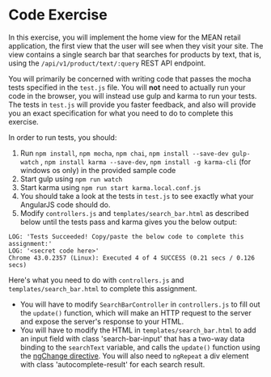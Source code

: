 # Code Exercise

In this exercise, you will implement the home view for the MEAN retail
application, the first view that the user will see when they visit your
site. The view contains a single search bar that searches for products by
text, that is, using the `/api/v1/product/text/:query` REST API endpoint.

You will primarily be concerned with writing code that passes the mocha tests
specified in the `test.js` file. You will **not** need to actually run your
code in the browser, you will instead use gulp and karma to run your
tests. The tests in `test.js` will provide you faster feedback, and
also will provide you an exact specification for what you need to do to complete
this exercise.

In order to run tests, you should:

1. Run `npm install`, `npm mocha`, `npm chai`, `npm install --save-dev gulp-watch` , `npm install karma --save-dev`, `npm install -g karma-cli` (for windows os only) in the provided sample code
1. Start gulp using `npm run watch`
1. Start karma using `npm run start karma.local.conf.js`
1. You should take a look at the tests in `test.js` to see exactly what your AngularJS code should do.
1. Modify `controllers.js` and `templates/search_bar.html` as described below
until the tests pass and karma gives you the below output:

```
LOG: 'Tests Succeeded! Copy/paste the below code to complete this assignment:'
LOG: '<secret code here>'
Chrome 43.0.2357 (Linux): Executed 4 of 4 SUCCESS (0.21 secs / 0.126 secs)
```

Here's what you need to do with `controllers.js` and
`templates/search_bar.html` to complete this assignment.

* You will have to modify `SearchBarController` in `controllers.js` to fill
out the `update()` function, which will make an HTTP request to the server and
expose the server's response to your HTML.
* You will have to modify the HTML in `templates/search_bar.html` to add an
input field with class 'search-bar-input' that has a two-way data binding to
the `searchText` variable, and calls the `update()` function using the
[ngChange directive](https://docs.angularjs.org/api/ng/directive/ngChange).
You will also need to `ngRepeat` a div element with class 'autocomplete-result'
for each search result.

